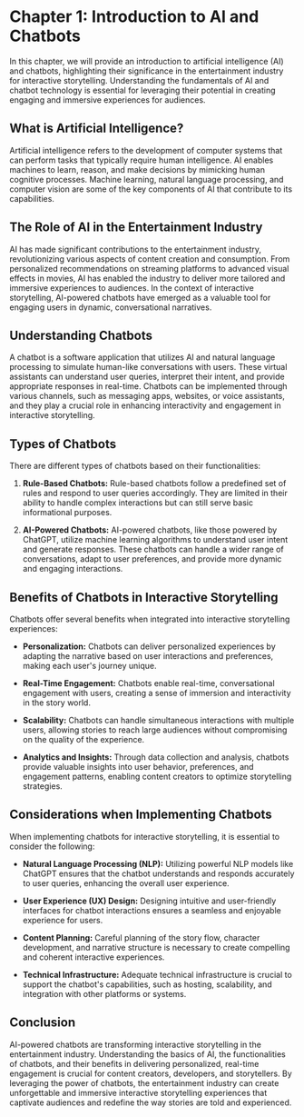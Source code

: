 Chapter 1: Introduction to AI and Chatbots
==========================================

In this chapter, we will provide an introduction to artificial intelligence (AI) and chatbots, highlighting their significance in the entertainment industry for interactive storytelling. Understanding the fundamentals of AI and chatbot technology is essential for leveraging their potential in creating engaging and immersive experiences for audiences.

**What is Artificial Intelligence?**
------------------------------------

Artificial intelligence refers to the development of computer systems that can perform tasks that typically require human intelligence. AI enables machines to learn, reason, and make decisions by mimicking human cognitive processes. Machine learning, natural language processing, and computer vision are some of the key components of AI that contribute to its capabilities.

**The Role of AI in the Entertainment Industry**
------------------------------------------------

AI has made significant contributions to the entertainment industry, revolutionizing various aspects of content creation and consumption. From personalized recommendations on streaming platforms to advanced visual effects in movies, AI has enabled the industry to deliver more tailored and immersive experiences to audiences. In the context of interactive storytelling, AI-powered chatbots have emerged as a valuable tool for engaging users in dynamic, conversational narratives.

**Understanding Chatbots**
--------------------------

A chatbot is a software application that utilizes AI and natural language processing to simulate human-like conversations with users. These virtual assistants can understand user queries, interpret their intent, and provide appropriate responses in real-time. Chatbots can be implemented through various channels, such as messaging apps, websites, or voice assistants, and they play a crucial role in enhancing interactivity and engagement in interactive storytelling.

**Types of Chatbots**
---------------------

There are different types of chatbots based on their functionalities:

1. **Rule-Based Chatbots:** Rule-based chatbots follow a predefined set of rules and respond to user queries accordingly. They are limited in their ability to handle complex interactions but can still serve basic informational purposes.

2. **AI-Powered Chatbots:** AI-powered chatbots, like those powered by ChatGPT, utilize machine learning algorithms to understand user intent and generate responses. These chatbots can handle a wider range of conversations, adapt to user preferences, and provide more dynamic and engaging interactions.

**Benefits of Chatbots in Interactive Storytelling**
----------------------------------------------------

Chatbots offer several benefits when integrated into interactive storytelling experiences:

* **Personalization:** Chatbots can deliver personalized experiences by adapting the narrative based on user interactions and preferences, making each user's journey unique.

* **Real-Time Engagement:** Chatbots enable real-time, conversational engagement with users, creating a sense of immersion and interactivity in the story world.

* **Scalability:** Chatbots can handle simultaneous interactions with multiple users, allowing stories to reach large audiences without compromising on the quality of the experience.

* **Analytics and Insights:** Through data collection and analysis, chatbots provide valuable insights into user behavior, preferences, and engagement patterns, enabling content creators to optimize storytelling strategies.

**Considerations when Implementing Chatbots**
---------------------------------------------

When implementing chatbots for interactive storytelling, it is essential to consider the following:

* **Natural Language Processing (NLP):** Utilizing powerful NLP models like ChatGPT ensures that the chatbot understands and responds accurately to user queries, enhancing the overall user experience.

* **User Experience (UX) Design:** Designing intuitive and user-friendly interfaces for chatbot interactions ensures a seamless and enjoyable experience for users.

* **Content Planning:** Careful planning of the story flow, character development, and narrative structure is necessary to create compelling and coherent interactive experiences.

* **Technical Infrastructure:** Adequate technical infrastructure is crucial to support the chatbot's capabilities, such as hosting, scalability, and integration with other platforms or systems.

**Conclusion**
--------------

AI-powered chatbots are transforming interactive storytelling in the entertainment industry. Understanding the basics of AI, the functionalities of chatbots, and their benefits in delivering personalized, real-time engagement is crucial for content creators, developers, and storytellers. By leveraging the power of chatbots, the entertainment industry can create unforgettable and immersive interactive storytelling experiences that captivate audiences and redefine the way stories are told and experienced.
